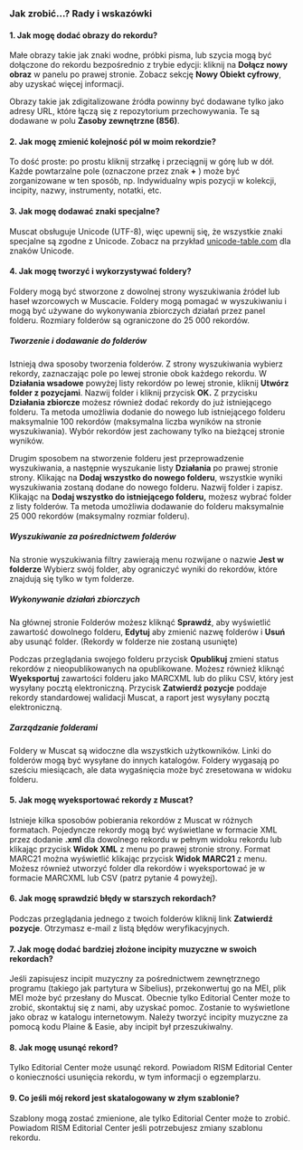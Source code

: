 ### Jak zrobić...? Rady i wskazówki

#### 1. Jak mogę dodać obrazy do rekordu?

Małe obrazy takie jak znaki wodne, próbki pisma, lub szycia mogą być dołączone do rekordu bezpośrednio z trybie edycji: kliknij na **Dołącz nowy obraz** w panelu po prawej stronie. Zobacz sekcję **Nowy Obiekt cyfrowy**, aby uzyskać więcej informacji.

Obrazy takie jak zdigitalizowane źródła powinny być dodawane tylko jako adresy URL, które łączą się z repozytorium przechowywania. Te są dodawane w polu **Zasoby zewnętrzne (856)**.

#### 2. Jak mogę zmienić kolejność pól w moim rekordzie?

To dość proste: po prostu kliknij strzałkę i przeciągnij w górę lub w dół. Każde powtarzalne pole (oznaczone przez znak **+** ) może być zorganizowane w ten sposób, np. Indywidualny wpis pozycji w kolekcji, incipity, nazwy, instrumenty, notatki, etc.

#### 3. Jak mogę dodawać znaki specjalne?

Muscat obsługuje Unicode (UTF-8), więc upewnij się, że wszystkie znaki specjalne są zgodne z Unicode. Zobacz na przykład [unicode-table.com](https://unicode-table.com/) dla znaków Unicode.

#### 4. Jak mogę tworzyć i wykorzystywać foldery?

Foldery mogą być stworzone z dowolnej strony wyszukiwania źródeł lub haseł wzorcowych w Muscacie. Foldery mogą pomagać w wyszukiwaniu i mogą być używane do wykonywania zbiorczych działań przez panel folderu. Rozmiary folderów są ograniczone do 25 000 rekordów.

##### Tworzenie i dodawanie do folderów
Istnieją dwa sposoby tworzenia folderów. Z strony wyszukiwania wybierz rekordy, zaznaczając pole po lewej stronie obok każdego rekordu. W **Działania wsadowe** powyżej listy rekordów po lewej stronie, kliknij **Utwórz folder z pozycjami**. Nazwij folder i kliknij przycisk **OK.** Z przycisku **Działania zbiorcze** możesz również dodać rekordy do już istniejącego folderu. Ta metoda umożliwia dodanie do nowego lub istniejącego folderu maksymalnie 100 rekordów (maksymalna liczba wyników na stronie wyszukiwania). Wybór rekordów jest zachowany tylko na bieżącej stronie wyników.

Drugim sposobem na stworzenie folderu jest przeprowadzenie wyszukiwania, a następnie wyszukanie listy **Działania** po prawej stronie strony. Klikając na **Dodaj wszystko do nowego folderu**, wszystkie wyniki wyszukiwania zostaną dodane do nowego folderu. Nazwij folder i zapisz. Klikając na **Dodaj wszystko do istniejącego folderu,** możesz wybrać folder z listy folderów. Ta metoda umożliwia dodawanie do folderu maksymalnie 25 000 rekordów (maksymalny rozmiar folderu).

##### Wyszukiwanie za pośrednictwem folderów

Na stronie wyszukiwania filtry zawierają menu rozwijane o nazwie **Jest w folderze** Wybierz swój folder, aby ograniczyć wyniki do rekordów, które znajdują się tylko w tym folderze.

##### Wykonywanie działań zbiorczych

Na głównej stronie Folderów możesz kliknąć **Sprawdź**, aby wyświetlić zawartość dowolnego folderu, **Edytuj** aby zmienić nazwę folderów i **Usuń** aby usunąć folder. (Rekordy w folderze nie zostaną usunięte)

Podczas przeglądania swojego folderu przycisk **Opublikuj** zmieni status rekordów z nieopublikowanych na opublikowane. Możesz również kliknąć **Wyeksportuj** zawartości folderu jako MARCXML lub do pliku CSV, który jest wysyłany pocztą elektroniczną. Przycisk **Zatwierdź pozycje** poddaje rekordy standardowej walidacji Muscat, a raport jest wysyłany pocztą elektroniczną.

##### Zarządzanie folderami

Foldery w Muscat są widoczne dla wszystkich użytkowników. Linki do folderów mogą być wysyłane do innych katalogów. Foldery wygasają po sześciu miesiącach, ale data wygaśnięcia może być zresetowana w widoku folderu.

#### 5. Jak mogę wyeksportować rekordy z Muscat?

Istnieje kilka sposobów pobierania rekordów z Muscat w różnych formatach. Pojedyncze rekordy mogą być wyświetlane w formacie XML przez dodanie **.xml** dla dowolnego rekordu w pełnym widoku rekordu lub klikając przycisk **Widok XML** z menu po prawej stronie strony. Format MARC21 można wyświetlić klikając przycisk **Widok MARC21** z menu. Możesz również utworzyć folder dla rekordów i wyeksportować je w formacie MARCXML lub CSV (patrz pytanie 4 powyżej).

#### 6. Jak mogę sprawdzić błędy w starszych rekordach?

Podczas przeglądania jednego z twoich folderów kliknij link **Zatwierdź pozycje**. Otrzymasz e-mail z listą błędów weryfikacyjnych.

#### 7. Jak mogę dodać bardziej złożone incipity muzyczne w swoich rekordach?

Jeśli zapisujesz incipit muzyczny za pośrednictwem zewnętrznego programu (takiego jak partytura w Sibelius), przekonwertuj go na MEI, plik MEI może być przesłany do Muscat. Obecnie tylko Editorial Center może to zrobić, skontaktuj się z nami, aby uzyskać pomoc. Zostanie to wyświetlone jako obraz w katalogu internetowym. Należy tworzyć incipity muzyczne za pomocą kodu Plaine & Easie, aby incipit był przeszukiwalny.

#### 8. Jak mogę usunąć rekord?

Tylko Editorial Center może usunąć rekord. Powiadom RISM Editorial Center o konieczności usunięcia rekordu, w tym informacji o egzemplarzu.

#### 9. Co jeśli mój rekord jest skatalogowany w złym szablonie?

Szablony mogą zostać zmienione, ale tylko Editorial Center może to zrobić. Powiadom RISM Editorial Center jeśli potrzebujesz zmiany szablonu rekordu.
